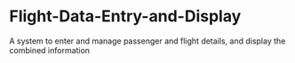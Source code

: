 # Flight-Data-Entry-and-Display
A system to enter and manage passenger and flight details, and display the combined information
